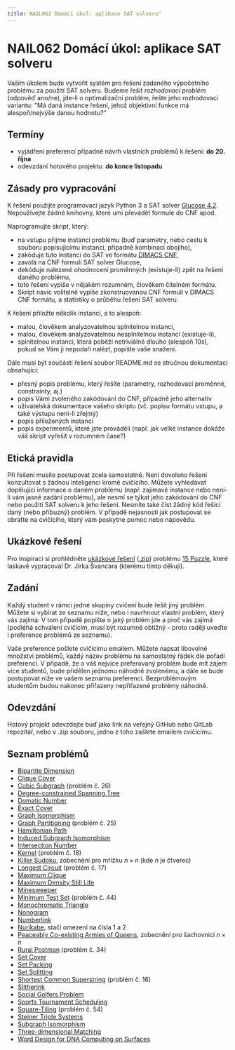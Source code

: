 ```yaml
---
title: NAIL062 Domácí úkol: aplikace SAT solveru"
---
```


# NAIL062 Domácí úkol: aplikace SAT solveru

Vaším úkolem bude vytvořit systém pro řešení zadaného výpočetního problému za použití SAT solveru. Budeme řešit *rozhodovací problém* (odpověď ano/ne), jde-li o optimalizační problém, řešte jeho rozhodovací variantu: "Má daná instance řešení, jehož objektivní funkce má alespoň/nejvýše danou hodnotu?" 

## Termíny

* vyjádření preferencí případně návrh vlastních problémů k řešení: **do 20. října**
* odevzdání hotového projektu: **do konce listopadu**

## Zásady pro vypracování

K řešení použijte programovací jazyk Python 3 a SAT solver [Glucose 4.2](https://github.com/audemard/glucose/). Nepoužívejte žádné knihovny, které umí převádět formule do CNF apod.

Naprogramujte skript, který:

* na vstupu přijme instanci problému (buď parametry, nebo cestu k souboru popisujícímu instanci, případně kombinaci obojího),
* zakóduje tuto instanci do SAT ve formátu [DIMACS CNF](https://jix.github.io/varisat/manual/0.2.0/formats/dimacs.html),
* zavolá na CNF formuli SAT solver Glucose,
* dekóduje nalezené ohodnocení proměnných (existuje-li) zpět na řešení daného problému,
* toto řešení vypíše v nějakém rozumném, člověkem čitelném formátu.
* Skript navíc volitelně vypíše zkonstruovanou CNF formuli v DIMACS CNF formátu, a statistiky o průběhu řešení SAT solveru.

K řešení přiložte několik instancí, a to alespoň:

* malou, člověkem analyzovatelnou splnitelnou instanci,
* malou, člověkem analyzovatelnou nesplnitelnou instanci (existuje-li),
* splnitelnou instanci, která poběží netriviálně dlouho (alespoň 10s), pokud se Vám ji nepodaří nalézt, popište vaše snažení.

Dále musí být součástí řešení soubor README.md se stručnou dokumentací obsahující:

* přesný popis problému, který řešíte (parametry, rozhodovací proměnné, constrainty, aj.)
* popis Vámi zvoleného zakódování do CNF, případně jeho alternativ
* uživatelská dokumentace vašeho skriptu (vč. popisu formátu vstupu, a také výstupu není-li zřejmý)
* popis přiložených instancí
* popis experimentů, které jste prováděli (např. jak velké instance dokáže váš skript vyřešit v rozumném čase?)

## Etická pravidla

Při řešení musíte postupovat zcela samostatně. Není dovoleno řešení konzultovat s žádnou inteligencí kromě cvičícího. Můžete vyhledávat doplňující informace o daném problému (např. zajímavé instance nebo není-li vám jasné zadání problému), ale nesmí se týkat jeho zakódování do CNF nebo použití SAT solveru k jeho řešení. Nesmíte také číst žádný kód řešící daný (nebo příbuzný) problém. V případě nejasností jak postupovat se obraťte na cvičícího, který vám poskytne pomoc nebo nápovědu.

## Ukázkové řešení

Pro inspiraci si prohlédněte [ukázkové řešení](https://gitlab.mff.cuni.cz/svancaj/logika_SAT_example) ([.zip](https://github.com/jbulin-mff-uk/nail062/raw/main/tutorial/sat-project/logika_SAT_example-master.zip)) problému [15 Puzzle](https://en.wikipedia.org/wiki/15_puzzle), které laskavě vypracoval Dr. Jirka Švancara (kterému tímto děkuji).

## Zadání

Každý student v rámci jedné skupiny cvičení bude řešit jiný problém. Můžete si vybírat ze seznamu níže, nebo i navrhnout vlastní problém, který vás zajímá: V tom případě popište o jaký problém jde a proč vás zajímá (podléhá schválení cvičícím, musí být rozumně obtížný - proto raději uveďte i preference problémů ze seznamu).

Vaše preference pošlete cvičícímu emailem. Můžete napsat libovolné množství problémů, každý název problému na samostatný řádek dle pořadí preferencí. V případě, že o váš nejvíce preferovaný problém bude mít zájem více studentů, bude přidělen jednomu náhodně zvolenému, a dále se bude postupovat níže ve vašem seznamu preferencí. Bezproblémovým studentům budou nakonec přiřazeny nepřiřazené problémy náhodně.

## Odevzdání

Hotový projekt odevzdejte buď jako link na veřejný GitHub nebo GitLab repozitář, nebo v .zip souboru, jedno z toho zašlete emailem cvičícímu.

## Seznam problémů

* [Bipartite Dimension](https://en.wikipedia.org/wiki/Bipartite_dimension)
* [Clique Cover](https://en.wikipedia.org/wiki/Clique_cover)
* [Cubic Subgraph](https://cgi.csc.liv.ac.uk/~ped/teachadmin/COMP202/annotated_np.html) (problém č. 26)
* [Degree-constrained Spanning Tree](https://en.wikipedia.org/wiki/Degree-constrained_spanning_tree)
* [Domatic Number](https://en.wikipedialorg/wiki/Domatic_number)
* [Exact Cover](https://en.wikipedia.org/wiki/Exact_cover)
* [Graph Isomorphism](https://en.wikipedia.org/wiki/Graph_isomorphism_problem)
* [Graph Partitioning](https://cgi.csc.liv.ac.uk/~ped/teachadmin/COMP202/annotated_np.html) (problém č. 25)
* [Hamiltonian Path](https://en.wikipedia.org/wiki/Hamiltonian_path_problem)
* [Induced Subgraph Isomorphism](https://en.wikipedia.org/wiki/Induced_subgraph_isomorphism_problem)
* [Intersection Number](https://en.wikipedia.org/wiki/Intersection_number_(graph_theory))
* [Kernel](https://cgi.csc.liv.ac.uk/~ped/teachadmin/COMP202/annotated_np.html) (problém č. 18)
* [Killer Sudoku](https://www.csplib.org/Problems/prob057/), zobecnění pro mřížku $n\times n$ (kde $n$ je čtverec)
* [Longest Circuit](https://cgi.csc.liv.ac.uk/~ped/teachadmin/COMP202/annotated_np.html) (problém č. 17)
* [Maximum Clique](https://www.csplib.org/Problems/prob074/)
* [Maximum Density Still Life](https://www.csplib.org/Problems/prob032/)
* [Minesweeper](https://en.wikipedia.org/wiki/Minesweeper_(video_game))
* [Minimum Test Set](https://cgi.csc.liv.ac.uk/~ped/teachadmin/COMP202/annotated_np.html) (problém č. 44)
* [Monochromatic Triangle](https://en.wikipedia.org/wiki/Monochromatic_triangle)
* [Nonogram](https://www.csplib.org/Problems/prob012/)
* [Numberlink](https://en.wikipedia.org/wiki/Numberlink)
* [Nurikabe](https://en.wikipedia.org/wiki/Nurikabe_(puzzle)), stačí omezení na čísla 1 a 2
* [Peaceably Co-existing Armies of Queens](https://www.csplib.org/Problems/prob110/), zobecnění pro šachovnici $n\times n$
* [Rural Postman](https://cgi.csc.liv.ac.uk/~ped/teachadmin/COMP202/annotated_np.html) (problém č. 34)
* [Set Cover](https://en.wikipedia.org/wiki/Set_cover_problem)
* [Set Packing](https://en.wikipedia.org/wiki/Set_packing)
* [Set Splitting](https://en.wikipedia.org/wiki/Set_splitting_problem)
* [Shortest Common Superstring](https://cgi.csc.liv.ac.uk/~ped/teachadmin/COMP202/annotated_np.html) (problém č. 16)
* [Slitherink](https://en.wikipedia.org/wiki/Slitherlink)
* [Social Golfers Problem](https://www.csplib.org/Problems/prob010/)
* [Sports Tournament Scheduling](https://www.csplib.org/Problems/prob026/)
* [Square-Tiling](https://cgi.csc.liv.ac.uk/~ped/teachadmin/COMP202/annotated_np.html) (problém č. 54)
* [Steiner Triple Systems](https://www.csplib.org/Problems/prob044/)
* [Subgraph Isomorphism](https://en.wikipedia.org/wiki/Subgraph_isomorphism_problem)
* [Three-dimensional Matching](https://en.wikipedia.org/wiki/3-dimensional_matching)
* [Word Design for DNA Computing on Surfaces](https://www.csplib.org/Problems/prob033/)
